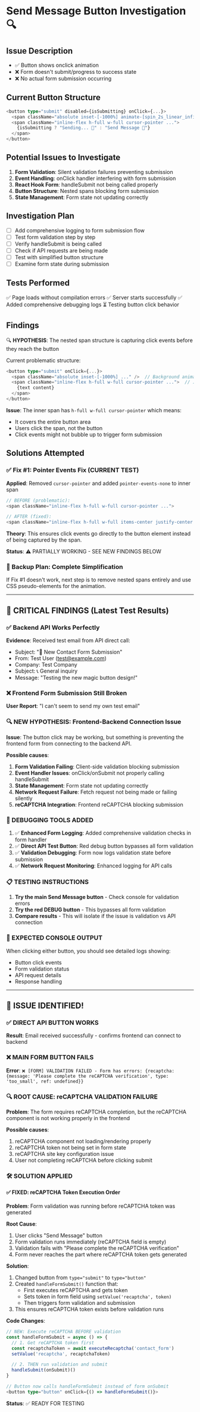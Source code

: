 # Send Message Button Investigation 🔍

## Issue Description
- ✅ Button shows onclick animation
- ❌ Form doesn't submit/progress to success state
- ❌ No actual form submission occurring

## Current Button Structure
```typescript
<button type="submit" disabled={isSubmitting} onClick={...}>
  <span className="absolute inset-[-1000%] animate-[spin_2s_linear_infinite] bg-[conic-gradient(...)]" />
  <span className="inline-flex h-full w-full cursor-pointer ...">
    {isSubmitting ? "Sending... 🚀" : "Send Message 🚀"}
  </span>
</button>
```

## Potential Issues to Investigate
1. **Form Validation**: Silent validation failures preventing submission
2. **Event Handling**: onClick handler interfering with form submission
3. **React Hook Form**: handleSubmit not being called properly
4. **Button Structure**: Nested spans blocking form submission
5. **State Management**: Form state not updating correctly

## Investigation Plan
- [ ] Add comprehensive logging to form submission flow
- [ ] Test form validation step by step
- [ ] Verify handleSubmit is being called
- [ ] Check if API requests are being made
- [ ] Test with simplified button structure
- [ ] Examine form state during submission

## Tests Performed
✅ Page loads without compilation errors
✅ Server starts successfully
✅ Added comprehensive debugging logs
⏳ Testing button click behavior

## Findings
🔍 **HYPOTHESIS**: The nested span structure is capturing click events before they reach the button

Current problematic structure:
```typescript
<button type="submit" onClick={...}>
  <span className="absolute inset-[-1000%] ..." />  // Background animation
  <span className="inline-flex h-full w-full cursor-pointer ...">  // ⚠️ PROBLEM
    {text content}
  </span>
</button>
```

**Issue**: The inner span has `h-full w-full cursor-pointer` which means:
- It covers the entire button area
- Users click the span, not the button
- Click events might not bubble up to trigger form submission

## Solutions Attempted

### ✅ Fix #1: Pointer Events Fix (CURRENT TEST)
**Applied**: Removed `cursor-pointer` and added `pointer-events-none` to inner span

```typescript
// BEFORE (problematic):
<span className="inline-flex h-full w-full cursor-pointer ...">

// AFTER (fixed):
<span className="inline-flex h-full w-full items-center justify-center ... pointer-events-none">
```

**Theory**: This ensures click events go directly to the button element instead of being captured by the span.

**Status**: ⚠️ PARTIALLY WORKING - SEE NEW FINDINGS BELOW

### 🔄 Backup Plan: Complete Simplification
If Fix #1 doesn't work, next step is to remove nested spans entirely and use CSS pseudo-elements for the animation.

---

## 🚨 CRITICAL FINDINGS (Latest Test Results)

### ✅ Backend API Works Perfectly
**Evidence**: Received test email from API direct call:
- Subject: "🎉 New Contact Form Submission"
- From: Test User (test@example.com)
- Company: Test Company
- Subject: 📞 General inquiry
- Message: "Testing the new magic button design!"

### ❌ Frontend Form Submission Still Broken
**User Report**: "I can't seem to send my own test email"

### 🔍 NEW HYPOTHESIS: Frontend-Backend Connection Issue
**Issue**: The button click may be working, but something is preventing the frontend form from connecting to the backend API.

**Possible causes**:
1. **Form Validation Failing**: Client-side validation blocking submission
2. **Event Handler Issues**: onClick/onSubmit not properly calling handleSubmit
3. **State Management**: Form state not updating correctly
4. **Network Request Failure**: Fetch request not being made or failing silently
5. **reCAPTCHA Integration**: Frontend reCAPTCHA blocking submission

### 🎯 DEBUGGING TOOLS ADDED
1. ✅ **Enhanced Form Logging**: Added comprehensive validation checks in form handler
2. ✅ **Direct API Test Button**: Red debug button bypasses all form validation
3. ✅ **Validation Debugging**: Form now logs validation state before submission
4. ✅ **Network Request Monitoring**: Enhanced logging for API calls

### 📋 TESTING INSTRUCTIONS
1. **Try the main Send Message button** - Check console for validation errors
2. **Try the red DEBUG button** - This bypasses all form validation
3. **Compare results** - This will isolate if the issue is validation vs API connection

### 🎯 EXPECTED CONSOLE OUTPUT
When clicking either button, you should see detailed logs showing:
- Button click events
- Form validation status
- API request details
- Response handling

---

## 🎉 ISSUE IDENTIFIED!

### ✅ DIRECT API BUTTON WORKS
**Result**: Email received successfully - confirms frontend can connect to backend

### ❌ MAIN FORM BUTTON FAILS
**Error**: `❌ [FORM] VALIDATION FAILED - Form has errors: {recaptcha: {message: 'Please complete the reCAPTCHA verification', type: 'too_small', ref: undefined}}`

### 🔍 ROOT CAUSE: reCAPTCHA VALIDATION FAILURE
**Problem**: The form requires reCAPTCHA completion, but the reCAPTCHA component is not working properly in the frontend

**Possible causes**:
1. reCAPTCHA component not loading/rendering properly
2. reCAPTCHA token not being set in form state
3. reCAPTCHA site key configuration issue
4. User not completing reCAPTCHA before clicking submit

### 🛠️ SOLUTION APPLIED

#### ✅ FIXED: reCAPTCHA Token Execution Order
**Problem**: Form validation was running before reCAPTCHA token was generated

**Root Cause**:
1. User clicks "Send Message" button
2. Form validation runs immediately (reCAPTCHA field is empty)
3. Validation fails with "Please complete the reCAPTCHA verification"
4. Form never reaches the part where reCAPTCHA token gets generated

**Solution**:
1. Changed button from `type="submit"` to `type="button"`
2. Created `handleFormSubmit()` function that:
   - First executes reCAPTCHA and gets token
   - Sets token in form field using `setValue('recaptcha', token)`
   - Then triggers form validation and submission
3. This ensures reCAPTCHA token exists before validation runs

**Code Changes**:
```typescript
// NEW: Execute reCAPTCHA BEFORE validation
const handleFormSubmit = async () => {
  // 1. Get reCAPTCHA token first
  const recaptchaToken = await executeRecaptcha('contact_form')
  setValue('recaptcha', recaptchaToken)

  // 2. THEN run validation and submit
  handleSubmit(onSubmit)()
}

// Button now calls handleFormSubmit instead of form onSubmit
<button type="button" onClick={() => handleFormSubmit()}>
```

**Status**: ✅ READY FOR TESTING